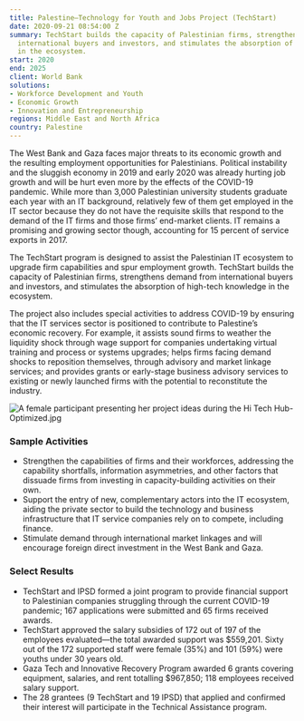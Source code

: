 ```yaml
---
title: Palestine—Technology for Youth and Jobs Project (TechStart)
date: 2020-09-21 08:54:00 Z
summary: TechStart builds the capacity of Palestinian firms, strengthens demand from
  international buyers and investors, and stimulates the absorption of high-tech knowledge
  in the ecosystem.
start: 2020
end: 2025
client: World Bank
solutions:
- Workforce Development and Youth
- Economic Growth
- Innovation and Entrepreneurship
regions: Middle East and North Africa
country: Palestine
---
```


The West Bank and Gaza faces major threats to its economic growth and the resulting employment opportunities for Palestinians. Political instability and the sluggish economy in 2019 and early 2020 was already hurting job growth and will be hurt even more by the effects of the COVID-19 pandemic. While more than 3,000 Palestinian university students graduate each year with an IT background, relatively few of them get employed in the IT sector because they do not have the requisite skills that respond to the demand of the IT firms and those firms’ end-market clients. IT remains a promising and growing sector though, accounting for 15 percent of service exports in 2017.

The TechStart program is designed to assist the Palestinian IT ecosystem to upgrade firm capabilities and spur employment growth. TechStart builds the capacity of Palestinian firms, strengthens demand from international buyers and investors, and stimulates the absorption of high-tech knowledge in the ecosystem.

The project also includes special activities to address COVID-19 by ensuring that the IT services sector is positioned to contribute to Palestine’s economic recovery. For example, it assists sound firms to weather the liquidity shock through wage support for companies undertaking virtual training and process or systems upgrades; helps firms facing demand shocks to reposition themselves, through advisory and market linkage services; and provides grants or early-stage business advisory services to existing or newly launched firms with the potential to reconstitute the industry.

![A female participant presenting her project ideas during the Hi Tech Hub-Optimized.jpg](/uploads/A%20female%20participant%20presenting%20her%20project%20ideas%20during%20the%20Hi%20Tech%20Hub-Optimized.jpg)
  
### Sample Activities

* Strengthen the capabilities of firms and their workforces, addressing the capability shortfalls, information asymmetries, and other factors that dissuade firms from investing in capacity-building activities on their own. 
* Support the entry of new, complementary actors into the IT ecosystem, aiding the private sector to build the technology and business infrastructure that IT service companies rely on to compete, including finance. 
* Stimulate demand through international market linkages and will encourage foreign direct investment in the West Bank and Gaza. 

### Select Results

* TechStart and IPSD formed a joint program to provide financial support to Palestinian companies struggling through the current COVID-19 pandemic; 167 applications were submitted and 65 firms received awards. 
* TechStart approved the salary subsidies of 172 out of 197 of the employees evaluated—the total awarded support was $559,201. Sixty out of the 172 supported staff were female (35%) and 101 (59%) were youths under 30 years old. 
* Gaza Tech and Innovative Recovery Program awarded 6 grants covering equipment, salaries, and rent totalling $967,850; 118 employees received salary support.
* The 28 grantees (9 TechStart and 19 IPSD) that applied and confirmed their interest will participate in the Technical Assistance program.
